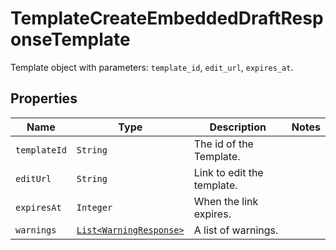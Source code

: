 

# TemplateCreateEmbeddedDraftResponseTemplate

Template object with parameters: `template_id`, `edit_url`, `expires_at`.

## Properties

| Name | Type | Description | Notes |
|------------ | ------------- | ------------- | -------------|
| `templateId` | ```String``` |  The id of the Template.  |  |
| `editUrl` | ```String``` |  Link to edit the template.  |  |
| `expiresAt` | ```Integer``` |  When the link expires.  |  |
| `warnings` | [```List<WarningResponse>```](WarningResponse.md) |  A list of warnings.  |  |



